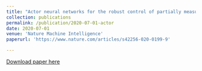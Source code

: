 ```yaml
---
title: "Actor neural networks for the robust control of partially measured nonlinear systems showcased for image propagation through diffuse media"
collection: publications
permalink: /publication/2020-07-01-actor
date: 2020-07-01
venue: 'Nature Machine Intelligence'
paperurl: 'https://www.nature.com/articles/s42256-020-0199-9'

---
```


[Download paper here](https://www.nature.com/articles/s42256-020-0199-9)
